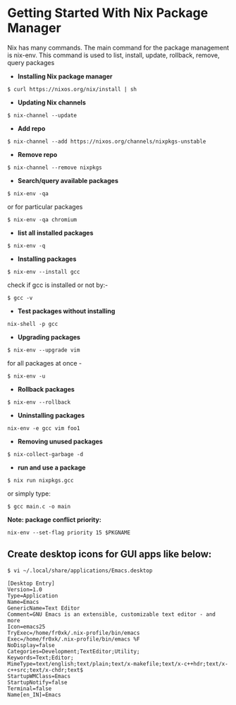 # Getting Started With Nix Package Manager

Nix has many commands. The main command for the package management is nix-env. This command is used to list, install, update, rollback, remove, query packages

- **Installing Nix package manager**

``$ curl https://nixos.org/nix/install | sh``

- **Updating Nix channels**

``$ nix-channel --update``

- **Add repo**

``$ nix-channel --add https://nixos.org/channels/nixpkgs-unstable``

- **Remove repo**

``$ nix-channel --remove nixpkgs``

- **Search/query available packages**

``$ nix-env -qa``

or for particular packages

``$ nix-env -qa chromium``

- **list all installed packages**

``$ nix-env -q``

- **Installing packages**

``$ nix-env --install gcc``

check if gcc is installed or not by:-

``$ gcc -v``

- **Test packages without installing**

``nix-shell -p gcc``

- **Upgrading packages**

``$ nix-env --upgrade vim``

for all packages at once -

``$ nix-env -u``

- **Rollback packages**

``$ nix-env --rollback``

- **Uninstalling packages**

``nix-env -e gcc vim foo1``

- **Removing unused packages**

``$ nix-collect-garbage -d``

- **run and use a package**

``$ nix run nixpkgs.gcc``

  or simply type:

``$ gcc main.c -o main``

**Note: package conflict priority:**

``nix-env --set-flag priority 15 $PKGNAME``

## Create desktop icons for GUI apps like below:

```bash
$ vi ~/.local/share/applications/Emacs.desktop
```

```desktop
[Desktop Entry]                                                                               
Version=1.0                                                                                   
Type=Application                                                                              
Name=Emacs                                                                                    
GenericName=Text Editor                                                                       
Comment=GNU Emacs is an extensible, customizable text editor - and more                       
Icon=emacs25                                                                                  
TryExec=/home/fr0xk/.nix-profile/bin/emacs                                                    
Exec=/home/fr0xk/.nix-profile/bin/emacs %F                                                    
NoDisplay=false                                                                               
Categories=Development;TextEditor;Utility;                                                    
Keywords=Text;Editor;                                                                         
MimeType=text/english;text/plain;text/x-makefile;text/x-c++hdr;text/x-c++src;text/x-chdr;text$
StartupWMClass=Emacs                                                                          
StartupNotify=false                                                                           
Terminal=false                                                                                
Name[en_IN]=Emacs
```
